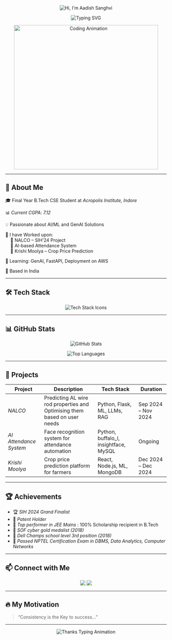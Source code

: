 <!-- Animated SVG Banner -->
<p align="center">
  <img src="https://gradient-svg-generator.vercel.app/api/svg?text=Hi%20👋%2C%20I'm%20Aadish%20Sanghvi&height=100&color0=ff7e5f&color1=feb47b&animation=wave" alt="Hi, I'm Aadish Sanghvi" />
</p>

<!-- Typing SVG -->
<p align="center">
  <img src="https://readme-typing-svg.demolab.com?font=Fira+Code&size=24&pause=1000&color=FCA311&center=true&vCenter=true&width=435&lines=Aspiring+Software+Engineer;AI+%7C+ML+%7C+GenAI+Enthusiast;Solving+Real+World+Problems" alt="Typing SVG" />
</p>

<!-- Animated Image -->
<p align="center">
  <img src="https://cdn.dribbble.com/users/1162077/screenshots/3848914/media/7ed7d5ca074b48b328150e5a231e8d1f.gif" width="450" alt="Coding Animation" />
</p>

---

## 🚀 About Me

🎓 Final Year B.Tech CSE Student at *Acropolis Institute, Indore*  

📊 *Current CGPA*: *7.12*

💡 Passionate about AI/ML and GenAI Solutions

💼 I have Worked upon:  
&nbsp;&nbsp;&nbsp;&nbsp;🔹 NALCO – SIH'24 Project  
&nbsp;&nbsp;&nbsp;&nbsp;🔹 AI-based Attendance System  
&nbsp;&nbsp;&nbsp;&nbsp;🔹 Krishi Moolya – Crop Price Prediction 

🌱 Learning: GenAI, FastAPI, Deployment on AWS  

📍 Based in India

---

## 🛠️ Tech Stack

<p align="center">
  <img src="https://skillicons.dev/icons?i=cpp,python,fastapi,flask,html,css,mysql,git,github,vscode" alt="Tech Stack Icons" />
</p>

---

## 📊 GitHub Stats

<p align="center">
  <img src="https://github-readme-stats.vercel.app/api?username=Aadish-Sanghvi&show_icons=true&theme=radical" alt="GitHub Stats" />
</p>

<p align="center">
  <img src="https://github-readme-stats.vercel.app/api/top-langs/?username=Aadish-Sanghvi&layout=compact&theme=radical" alt="Top Languages" />
</p>

---


## 💼 Projects

| Project | Description | Tech Stack | Duration |
|--------|-------------|------------|----------|
| *NALCO* | Predicting AL wire rod properties and Optimising them based on user needs | Python, Flask, ML, LLMs, RAG | Sep 2024 – Nov 2024 |
| *AI Attendance System* | Face recognition system for attendance automation | Python, buffalo_l, insightface, MySQL | Ongoing |
| *Krishi Moolya* | Crop price prediction platform for farmers | React, Node.js, ML, MongoDB | Dec 2024 – Dec 2024 |

---

## 🏆 Achievements

- 🏆 *SIH 2024 Grand Finalist*  
- 👑 *Patent Holder*
- 🏅 *Top performer in JEE Mains* : 100% Scholarship recipient in B.Tech
- 🏅 *SOF cyber gold medalist (2018)*
- 🥉 *Dell Champs school level 3rd position (2018)*  
- 📄 *Passed NPTEL Certification Exam in DBMS, Data Analytics, Computer Networks*

---

## 📫 Connect with Me

<p align="center">
  <a href="mailto:aadishsanghvi1008@gmail.com"><img src="https://img.shields.io/badge/Email-D14836?style=for-the-badge&logo=gmail&logoColor=white"></a>
  <a href="https://www.linkedin.com/in/aadish-sanghvi/"><img src="https://img.shields.io/badge/LinkedIn-blue?style=for-the-badge&logo=linkedin&logoColor=white"></a>
</p>

---

## 🔥 My Motivation

> “Consistency is the Key to success...”

---
<!-- Animated Thank You -->
<p align="center">
  <img src="https://readme-typing-svg.demolab.com?font=Fira+Code&size=20&pause=1000&color=FF3CAC&center=true&vCenter=true&width=500&lines=Thanks+for+visiting+my+GitHub!;Show+some+%E2%9D%A4%EF%B8%8F+by+starring+my+repos!" alt="Thanks Typing Animation" />
</p>
